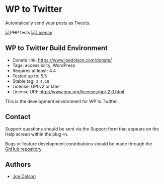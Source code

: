 # WP to Twitter

Automatically send your posts as Tweets.

![PHP tests](https://github.com/joedolson/wp-to-twitter/workflows/PHP%20tests/badge.svg) [![License](https://img.shields.io/badge/license-GPL--2.0%2B-green.svg)](https://www.gnu.org/license/gpl-2.0.html)

## WP to Twitter Build Environment

* Donate link: https://www.joedolson.com/donate/
* Tags: accessibility, WordPress  
* Requires at least: 4.4  
* Tested up to: 5.5
* Stable tag: `3.4.10`
* License: GPLv2 or later  
* License URI: http://www.gnu.org/licenses/gpl-2.0.html  

This is the development environment for WP to Twitter.

## Contact

Support questions should be sent via the Support form that appears on the Help screen within the plug-in.

Bugs or feature development contributions should be made through the [GitHub repository](https://github.com/joedolson/wp-to-twitter/issues)

## Authors 

* [Joe Dolson](https://www.joedolson.com)
